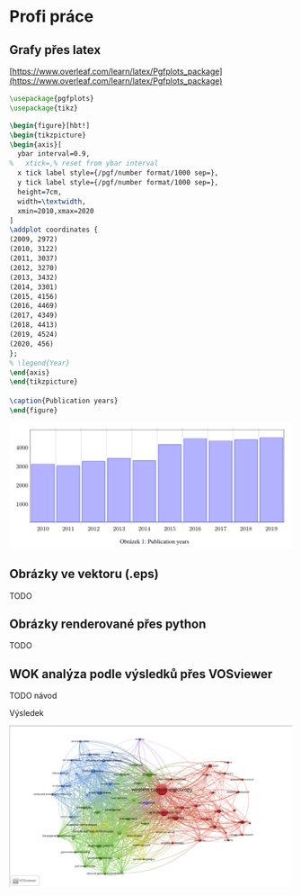 # Profi práce

## Grafy přes latex

[https://www.overleaf.com/learn/latex/Pgfplots_package](https://www.overleaf.com/learn/latex/Pgfplots_package)

```latex
\usepackage{pgfplots}
\usepackage{tikz}
```

```latex
\begin{figure}[hbt!]
\begin{tikzpicture}
\begin{axis}[
  ybar interval=0.9,
%   xtick=,% reset from ybar interval
  x tick label style={/pgf/number format/1000 sep=},
  y tick label style={/pgf/number format/1000 sep=},
  height=7cm,
  width=\textwidth,
  xmin=2010,xmax=2020
]
\addplot coordinates {
(2009, 2972)
(2010, 3122)
(2011, 3037)
(2012, 3270)
(2013, 3432)
(2014, 3301)
(2015, 4156)
(2016, 4469)
(2017, 4349)
(2018, 4413)
(2019, 4524)
(2020, 456)
};
% \legend{Year}
\end{axis}
\end{tikzpicture}

\caption{Publication years}
\end{figure}
```

![search.png](../img/graph.png)

## Obrázky ve vektoru (.eps)
TODO

## Obrázky renderované přes python
TODO

## WOK analýza podle výsledků přes VOSviewer
TODO návod

Výsledek

![search.png](../img/20-common.png)


